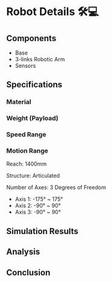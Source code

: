 # Robot Details 🛠️💻
## Components 
- Base
- 3-links Robotic Arm
- Sensors
## Specifications
### Material
### Weight (Payload)
### Speed Range
### Motion Range
Reach: 1400mm

Structure: Articulated

Number of Axes: 3 Degrees of Freedom
- Axis 1: -175° ~ 175°
- Axis 2: -90° ~ 90°
- Axis 3: -90° ~ 90°
## Simulation Results
## Analysis
## Conclusion
